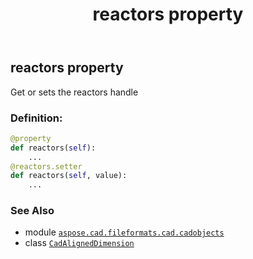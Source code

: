 ﻿---
title: reactors property
second_title: Aspose.CAD for Python via .NET API References
description: 
type: docs
weight: 590
url: /python-net/aspose.cad.fileformats.cad.cadobjects/cadaligneddimension/reactors/
is_root: false
---

## reactors property


Get or sets the reactors handle
### Definition:
```python
@property
def reactors(self):
    ...
@reactors.setter
def reactors(self, value):
    ...
```

### See Also
* module [`aspose.cad.fileformats.cad.cadobjects`](../../)
* class [`CadAlignedDimension`](/cad/python-net/aspose.cad.fileformats.cad.cadobjects/cadaligneddimension)
